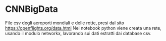# CNNBigData

File csv degli aeroporti mondiali e delle rotte, presi dal sito https://openflights.org/data.html
Nel notebook python viene creata una rete, usando il modulo networkx, lavorando sui dati estratti dai database csv.
